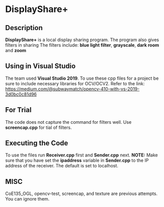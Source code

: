 # DisplayShare+
## Description
**DisplayShare+** is a local display sharing program. The program also gives filters in sharing
The filters include: **blue light filter**, **grayscale**, **dark room** and **zoom**

## Using in Visual Studio
The team used **Visual Studio 2019**. To use these cpp files for a project be sure to include necessary libraries for OCV/OCV2. Refer to the link: https://medium.com/@subwaymatch/opencv-410-with-vs-2019-3d0bc0c81d96

## For Trial
The code does not capture the command for filters well. Use **screencap.cpp** for tial of filters.

## Executing the Code
To use the files run **Receiver.cpp** first and **Sender.cpp** next. **NOTE:** Make sure that you have set the **ipaddress** variable in **Sender.cpp** to the IP address of the receiver. The default is set to localhost.

## MISC
CoE135_OGL, opencv-test, screencap, and texture are previous attempts. You can ignore them.
